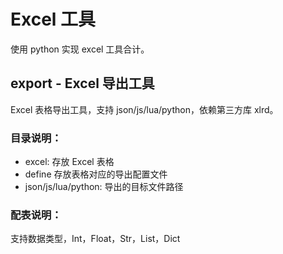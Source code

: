 # Excel 工具
使用 python 实现 excel 工具合计。

## export - Excel 导出工具
Excel 表格导出工具，支持 json/js/lua/python，依赖第三方库 xlrd。

### 目录说明：
* excel: 存放 Excel 表格
* define 存放表格对应的导出配置文件
* json/js/lua/python: 导出的目标文件路径


### 配表说明：
支持数据类型，Int，Float，Str，List，Dict
